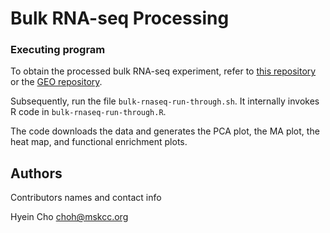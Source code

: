 # Bulk RNA-seq Processing

### Executing program

To obtain the processed bulk RNA-seq experiment, refer to [this repository](https://github.com/chaudhry123/TNF-NFKB-p53-axis-restricts-in-vivo-survival-of-hPSC-derived-dopamine-neuron-/tree/main/Bulk-RNAseq-processing) or the [GEO repository](https://www.ncbi.nlm.nih.gov/geo/query/acc.cgi?acc=GSE216363).

Subsequently, run the file `bulk-rnaseq-run-through.sh`. It internally invokes R code in `bulk-rnaseq-run-through.R`.

The code downloads the data and generates the PCA plot, the MA plot, the heat map, and functional enrichment plots.

## Authors

Contributors names and contact info

Hyein Cho choh@mskcc.org
